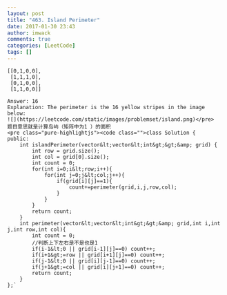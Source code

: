 ```yaml
---
layout: post
title: "463. Island Perimeter"
date: 2017-01-30 23:43
author: imwack
comments: true
categories: [LeetCode]
tags: []
---
```



	[[0,1,0,0],
     [1,1,1,0],
     [0,1,0,0],
     [1,1,0,0]]
    
    Answer: 16
    Explanation: The perimeter is the 16 yellow stripes in the image below:
    ![](https://leetcode.com/static/images/problemset/island.png)</pre>
    题目意思就是计算岛屿（矩阵中为1 ）的面积
    <pre class="pure-highlightjs"><code class="">class Solution {
    public:
        int islandPerimeter(vector&lt;vector&lt;int&gt;&gt;&amp; grid) {
            int row = grid.size();
            int col = grid[0].size();
            int count = 0;
            for(int i=0;i&lt;row;i++){
                for(int j=0;j&lt;col;j++){
                    if(grid[i][j]==1){
                        count+=perimeter(grid,i,j,row,col);
                    }
                }
            }
            return count;
        }
        int perimeter(vector&lt;vector&lt;int&gt;&gt;&amp; grid,int i,int j,int row,int col){
            int count = 0;
            //判断上下左右是不是也是1
            if(i-1&lt;0 || grid[i-1][j]==0) count++;    
            if(i+1&gt;=row || grid[i+1][j]==0) count++;
            if(j-1&lt;0 || grid[i][j-1]==0) count++;
            if(j+1&gt;=col || grid[i][j+1]==0) count++;
            return count;
        }
    };`

&nbsp;
